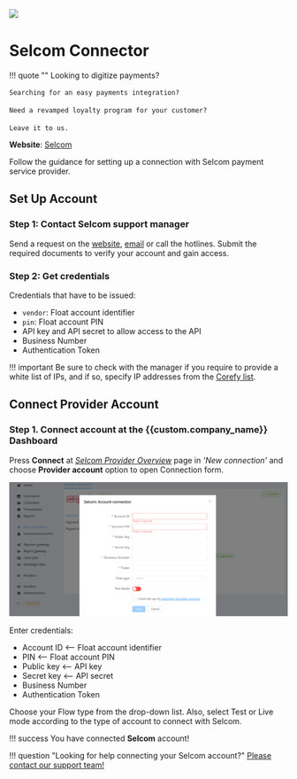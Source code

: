 <img src="https://static.openfintech.io/payment_providers/selcom/logo.png?w=400" width="400px" >

# Selcom Connector

!!! quote ""
    Looking to digitize payments?

    Searching for an easy payments integration?

    Need a revamped loyalty program for your customer?

    Leave it to us. 

**Website**: [Selcom](https://www.selcom.net/)

Follow the guidance for setting up a connection with Selcom payment service provider.

## Set Up Account

### Step 1: Contact Selcom support manager

Send a request on the [website](https://www.selcom.net/selcom-contactus), [email](mailto:helpdesk@selcom.net) or call the hotlines. Submit the required documents to verify your account and gain access.

### Step 2: Get credentials

Credentials that have to be issued:

* `vendor`: Float account identifier
* `pin`: Float account PIN
* API key and API secret to allow access to the API
* Business Number
* Authentication Token

!!! important
    Be sure to check with the manager if you require to provide a white list of IPs, and if so, specify IP addresses from the [Corefy list](/integration/ips/).

## Connect Provider Account

### Step 1. Connect account at the {{custom.company_name}} Dashboard

Press **Connect** at [*Selcom Provider Overview*]({{custom.dashboard_base_url}}connect-directory/payment-providers/selcom/general) page in *'New connection'* and choose **Provider account** option to open Connection form.

![Connect](images/provider-account.png)

Enter credentials:

* Account ID <-- Float account identifier
* PIN <-- Float account PIN
* Public key <-- API key 
* Secret key <-- API secret
* Business Number
* Authentication Token

Choose your Flow type from the drop-down list. Also, select Test or Live mode according to the type of account to connect with Selcom.

!!! success
    You have connected **Selcom** account!

!!! question "Looking for help connecting your Selcom account?"
    <!--email_off-->[Please contact our support team!](mailto:{{custom.support_email}})<!--/email_off-->

